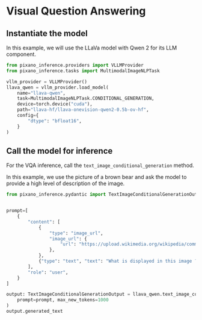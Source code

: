<!---
# =================================
# Copyright: CEA-LIST/DIASI/SIALV
# Author : pixano@cea.fr
# License: CECILL-C
# =================================
--->

# Visual Question Answering

## Instantiate the model

In this example, we will use the LLaVa model with Qwen 2 for its LLM component.
```python
from pixano_inference.providers import VLLMProvider
from pixano_inference.tasks import MultimodalImageNLPTask

vllm_provider = VLLMProvider()
llava_qwen = vllm_provider.load_model(
    name="llava-qwen",
    task=MultimodalImageNLPTask.CONDITIONAL_GENERATION,
    device=torch.device("cuda"),
    path="llava-hf/llava-onevision-qwen2-0.5b-ov-hf",
    config={
        "dtype": "bfloat16",
    }
)
```

## Call the model for inference

For the VQA inference, call the `text_image_conditional_generation` method.

In this example, we use the picture of a brown bear and ask the model to provide a high level of description of the image.

```python
from pixano_inference.pydantic import TextImageConditionalGenerationOutput


prompt=[
    {
        "content": [
            {
                "type": "image_url",
                "image_url": {
                    "url": "https://upload.wikimedia.org/wikipedia/commons/9/9e/Ours_brun_parcanimalierpyrenees_1.jpg"
                },
            },
            {"type": "text", "text": "What is displayed in this image ? Answer with high level of description like 1000 words. "},
        ],
        "role": "user",
    }
]

output: TextImageConditionalGenerationOutput = llava_qwen.text_image_conditional_generation(
    prompt=prompt, max_new_tokens=1000
)
output.generated_text
```
